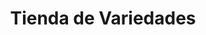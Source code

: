 ---
title: "Tienda de Variedades"
url: /ciudad-satelite/tienda-de-variedades-arturo-ballivian-otero-6/
shop: comodidad
---